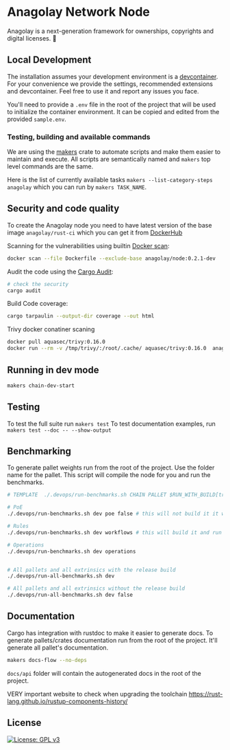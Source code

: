 # Anagolay Network Node

Anagolay is a next-generation framework for ownerships, copyrights and digital licenses. 🚀

## Local Development

The installation assumes your development environment is a [devcontainer](https://code.visualstudio.com/docs/remote/containers).
For your convenience we provide the settings, recommended extensions and devcontainer. Feel free to use it and report any issues you face.

You'll need to provide a `.env` file in the root of the project that will be used to initialize the container environment.
It can be copied and edited from the provided `sample.env`.

### Testing, building and available commands

We are using the [makers](https://github.com/sagiegurari/cargo-make) crate to automate scripts and make them easier to maintain and execute. All scripts are semantically named and `makers` top level commands are the same.

Here is the list of currently available tasks `makers --list-category-steps anagolay` which you can run by `makers TASK_NAME`.

## Security and code quality

To create the Anagolay node you need to have latest version of the base image `anagolay/rust-ci` which you can get it from [DockerHub](https://hub.docker.com/r/anagolay/rust-ci)

Scanning for the vulnerabilities using builtin [Docker scan](https://docs.docker.com/engine/scan/):

```sh
docker scan --file Dockerfile --exclude-base anagolay/node:0.2.1-dev
```

Audit the code using the [Cargo Audit](https://github.com/RustSec/cargo-audit):

```sh
# check the security
cargo audit
```

Build Code coverage:

```sh
cargo tarpaulin --output-dir coverage --out html
```

Trivy docker conatiner scaning

```sh
docker pull aquasec/trivy:0.16.0
docker run --rm -v /tmp/trivy/:/root/.cache/ aquasec/trivy:0.16.0  anagolay/node:0.2.1-dev
```

## Running in dev mode

```bash
makers chain-dev-start
```

## Testing

To test the full suite run `makers test`
To test documentation examples, run `makers test --doc -- --show-output`

## Benchmarking

To generate pallet weights run from the root of the project. Use the folder name for the pallet. This script will compile the node for you and run the benchmarks.

```sh
# TEMPLATE  ./.devops/run-benchmarks.sh CHAIN PALLET $RUN_WITH_BUILD[true << default |false]

# PoE
./.devops/run-benchmarks.sh dev poe false # this will not build it it will only run it

# Rules
./.devops/run-benchmarks.sh dev workflows # this will build it and run it

# Operations
./.devops/run-benchmarks.sh dev operations


# All pallets and all extrinsics with the release build
./.devops/run-all-benchmarks.sh dev

# All pallets and all extrinsics without the release build
./.devops/run-all-benchmarks.sh dev false

```

## Documentation

Cargo has integration with rustdoc to make it easier to generate docs. To generate pallets/crates documentation run from the root of the project. It'll generate all pallet's documentation.

```sh
makers docs-flow --no-deps
```

`docs/api` folder will contain the autogenerated docs in the root of the project.

VERY important website to check when upgrading the toolchain https://rust-lang.github.io/rustup-components-history/

## License

[![License: GPL v3](https://img.shields.io/badge/License-GPLv3-blue.svg)](https://www.gnu.org/licenses/gpl-3.0)
